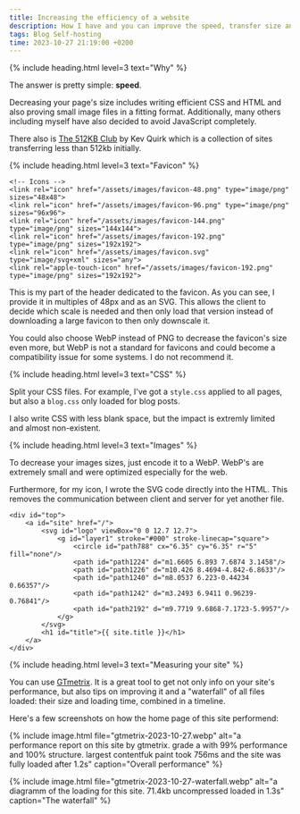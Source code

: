 ```yaml
---
title: Increasing the efficiency of a website
description: How I have and you can improve the speed, transfer size and overall efficiency of a website.
tags: Blog Self-hosting
time: 2023-10-27 21:19:00 +0200
---
```


{% include heading.html level=3 text="Why" %}

The answer is pretty simple: **speed**.

Decreasing your page's size includes writing efficient CSS and HTML and also proving small image files in a fitting format. Additionally, many others including myself have also decided to avoid JavaScript completely. 

There also is [The 512KB Club](https://512kb.club/) by Kev Quirk which is a collection of sites transferring less than 512kb initially.

{% include heading.html level=3 text="Favicon" %}

```
<!-- Icons -->
<link rel="icon" href="/assets/images/favicon-48.png" type="image/png" sizes="48x48">
<link rel="icon" href="/assets/images/favicon-96.png" type="image/png" sizes="96x96">
<link rel="icon" href="/assets/images/favicon-144.png" type="image/png" sizes="144x144">
<link rel="icon" href="/assets/images/favicon-192.png" type="image/png" sizes="192x192">
<link rel="icon" href="/assets/images/favicon.svg" type="image/svg+xml" sizes="any">
<link rel="apple-touch-icon" href="/assets/images/favicon-192.png" type="image/png" sizes="192x192">
```

This is my part of the header dedicated to the favicon. As you can see, I provide it in multiples of 48px and as an SVG. This allows the client to decide which scale is needed and then only load that version instead of downloading a large favicon to then only downscale it.

You could also choose WebP instead of PNG to decrease the favicon's size even more, but WebP is not a standard for favicons and could become a compatibility issue for some systems. I do not recommend it.

{% include heading.html level=3 text="CSS" %}

Split your CSS files. For example, I've got a `style.css` applied to all pages, but also a `blog.css` only loaded for blog posts.

I also write CSS with less blank space, but the impact is extremly limited and almost non-existent.

{% include heading.html level=3 text="Images" %}

To decrease your images sizes, just encode it to a WebP. WebP's are extremely small and were optimized especially for the web.

Furthermore, for my icon, I wrote the SVG code directly into the HTML. This removes the communication between client and server for yet another file.

```
<div id="top">
    <a id="site" href="/">
        <svg id="logo" viewBox="0 0 12.7 12.7">
            <g id="layer1" stroke="#000" stroke-linecap="square">
                <circle id="path788" cx="6.35" cy="6.35" r="5" fill="none"/>
                <path id="path1224" d="m1.6605 6.893 7.6874 3.1458"/>
                <path id="path1226" d="m10.426 8.4694-4.842-6.8633"/>
                <path id="path1240" d="m8.0537 6.223-0.44234 0.66357"/>
                <path id="path1242" d="m3.2493 6.9411 0.96239-0.76841"/>
                <path id="path2192" d="m9.7719 9.6868-7.1723-5.9957"/>
            </g>
        </svg>
        <h1 id="title">{{ site.title }}</h1>
    </a>
</div>
```

{% include heading.html level=3 text="Measuring your site" %}

You can use [GTmetrix](https://gtmetrix.com/). It is a great tool to get not only info on your site's performance, but also tips on improving it and a "waterfall" of all files loaded: their size and loading time, combined in a timeline.

Here's a few screenshots on how the home page of this site performend:

{% include image.html file="gtmetrix-2023-10-27.webp" alt="a performance report on this site by gtmetrix. grade a with 99% performance and 100% structure. largest contentfuk paint took 756ms and the site was fully loaded after 1.2s" caption="Overall performance" %}

{% include image.html file="gtmetrix-2023-10-27-waterfall.webp" alt="a diagramm of the loading for this site. 71.4kb uncompressed loaded in 1.3s" caption="The waterfall" %}
